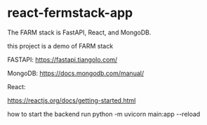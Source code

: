 # react-fermstack-app

The FARM stack is FastAPI, React, and MongoDB. 

this project is a demo of FARM stack

FASTAPI:
https://fastapi.tiangolo.com/

MongoDB:
https://docs.mongodb.com/manual/

React:

https://reactjs.org/docs/getting-started.html

how to start the backend
run python -m uvicorn main:app --reload

